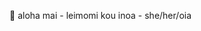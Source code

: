🐚 aloha mai - leimomi kou inoa - she/her/oia <br>


<!---
leilow/leilow is a ✨ special ✨ repository because its `README.md` (this file) appears on your GitHub profile.
You can click the Preview link to take a look at your changes.
--->
